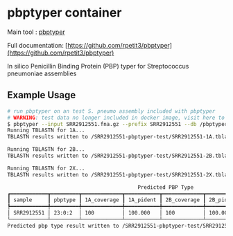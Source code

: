 # pbptyper container

Main tool : [pbptyper](https://github.com/rpetit3/pbptyper)

Full documentation: [https://github.com/rpetit3/pbptyper](https://github.com/rpetit3/pbptyper)

In silico Penicillin Binding Protein (PBP) typer for Streptococcus pneumoniae assemblies

## Example Usage

```bash
# run pbptyper on an test S. pneumo assembly included with pbptyper 
# WARNING: test data no longer included in docker image, visit here to get test data: https://github.com/rpetit3/pbptyper/tree/main/test
$ pbptyper --input SRR2912551.fna.gz --prefix SRR2912551 --db /pbptyper-*/db/ --outdir /SRR2912551-pbptyper-test
Running TBLASTN for 1A...
TBLASTN results written to /SRR2912551-pbptyper-test/SRR2912551-1A.tblastn.tsv

Running TBLASTN for 2B...
TBLASTN results written to /SRR2912551-pbptyper-test/SRR2912551-2B.tblastn.tsv

Running TBLASTN for 2X...
TBLASTN results written to /SRR2912551-pbptyper-test/SRR2912551-2X.tblastn.tsv

                                          Predicted PBP Type                                          
┏━━━━━━━━━━━━┳━━━━━━━━━┳━━━━━━━━━━━━━┳━━━━━━━━━━━┳━━━━━━━━━━━━━┳━━━━━━━━━━━┳━━━━━━━━━━━━━┳━━━━━━━━━━━┓
┃ sample     ┃ pbptype ┃ 1A_coverage ┃ 1A_pident ┃ 2B_coverage ┃ 2B_pident ┃ 2X_coverage ┃ 2X_pident ┃
┡━━━━━━━━━━━━╇━━━━━━━━━╇━━━━━━━━━━━━━╇━━━━━━━━━━━╇━━━━━━━━━━━━━╇━━━━━━━━━━━╇━━━━━━━━━━━━━╇━━━━━━━━━━━┩
│ SRR2912551 │ 23:0:2  │ 100         │ 100.000   │ 100         │ 100.000   │ 100         │ 100.000   │
└────────────┴─────────┴─────────────┴───────────┴─────────────┴───────────┴─────────────┴───────────┘
Predicted pbp type result written to /SRR2912551-pbptyper-test/SRR2912551.tsv
```
